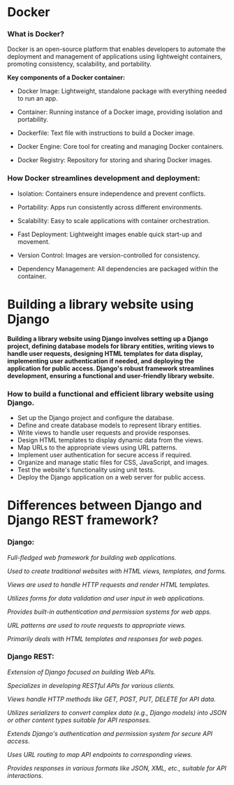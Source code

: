 # Docker
### What is Docker?


Docker is an open-source platform that enables developers to automate the deployment and management of applications using lightweight
containers, promoting consistency, scalability, and portability.

**Key components of a Docker container:**

* Docker Image: Lightweight, standalone package with everything needed to run an app.

* Container: Running instance of a Docker image, providing isolation and portability.

* Dockerfile: Text file with instructions to build a Docker image.

* Docker Engine: Core tool for creating and managing Docker containers.

* Docker Registry: Repository for storing and sharing Docker images.

### How Docker streamlines development and deployment:

* Isolation: Containers ensure independence and prevent conflicts.

* Portability: Apps run consistently across different environments.

* Scalability: Easy to scale applications with container orchestration.

* Fast Deployment: Lightweight images enable quick start-up and movement.

* Version Control: Images are version-controlled for consistency.

* Dependency Management: All dependencies are packaged within the container.


# Building a library website using Django

**Building a library website using Django involves setting up a Django project, defining database models for library entities, writing
views to handle user requests, designing HTML templates for data display, implementing user authentication if needed, and deploying
the application for public access. Django's robust framework streamlines development, ensuring a functional and user-friendly library
website.**


### How to build a functional and efficient library website using Django.
* Set up the Django project and configure the database.
* Define and create database models to represent library entities.
* Write views to handle user requests and provide responses.
* Design HTML templates to display dynamic data from the views.
* Map URLs to the appropriate views using URL patterns.
* Implement user authentication for secure access if required.
* Organize and manage static files for CSS, JavaScript, and images.
* Test the website's functionality using unit tests.
* Deploy the Django application on a web server for public access.






# Differences between Django and Django REST framework?


### **Django:**


*Full-fledged web framework for building web applications.*



*Used to create traditional websites with HTML views, templates, and forms.*



*Views are used to handle HTTP requests and render HTML templates.*



*Utilizes forms for data validation and user input in web applications.*



*Provides built-in authentication and permission systems for web apps.*



*URL patterns are used to route requests to appropriate views.*



*Primarily deals with HTML templates and responses for web pages.*




### **Django REST:**


*Extension of Django focused on building Web APIs.*



*Specializes in developing RESTful APIs for various clients.*



*Views handle HTTP methods like GET, POST, PUT, DELETE for API data.*



*Utilizes serializers to convert complex data (e.g., Django models) into JSON or other content types suitable for API responses.*



*Extends Django's authentication and permission system for secure API access.*



*Uses URL routing to map API endpoints to corresponding views.*



*Provides responses in various formats like JSON, XML, etc., suitable for API interactions.*
